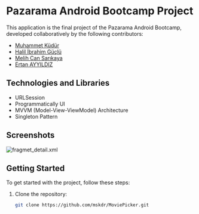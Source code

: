 # Pazarama Android Bootcamp Project

This application is the final project of the Pazarama Android Bootcamp, developed collaboratively by the following contributors:

- [Muhammet Küdür](https://github.com/mskdr)
- [Halil İbrahim Güçlü](https://github.com/higuclu)
- [Melih Can Sarıkaya](https://github.com/MelihcanSrky)
- [Ertan AYYILDIZ](https://github.com/ErtanAyyildiz)


## Technologies and Libraries

- URLSession
- Programmatically UI
- MVVM (Model-View-ViewModel) Architecture
- Singleton Pattern

## Screenshots

![fragmet_detail.xml](https://prnt.sc/uUF4DLVz_UCl)


## Getting Started

To get started with the project, follow these steps:

1. Clone the repository:

   ```bash
   git clone https://github.com/mskdr/MoviePicker.git

